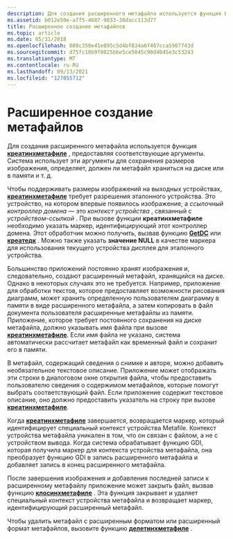 ```yaml
---
description: Для создания расширенного метафайла используется функция Креатинхметафиле, предоставляя соответствующие аргументы.
ms.assetid: b012e50e-a7f5-4687-9833-38dacc113d77
title: Расширенное создание метафайлов
ms.topic: article
ms.date: 05/31/2018
ms.openlocfilehash: 080c350e41e895c5d4bf834a6f407cca5907743d
ms.sourcegitcommit: d75fc10b9f0825bbe5ce5045c90d4045e3c53243
ms.translationtype: MT
ms.contentlocale: ru-RU
ms.lasthandoff: 09/13/2021
ms.locfileid: "127055712"
---
```

# <a name="enhanced-metafile-creation"></a>Расширенное создание метафайлов

Для создания расширенного метафайла используется функция [**креатинхметафиле**](/windows/desktop/api/Wingdi/nf-wingdi-createenhmetafilea) , предоставляя соответствующие аргументы. Система использует эти аргументы для сохранения размеров изображения, определяет, должен ли метафайл храниться на диске или в памяти и т. д.

Чтобы поддерживать размеры изображений на выходных устройствах, [**креатинхметафиле**](/windows/desktop/api/Wingdi/nf-wingdi-createenhmetafilea) требует разрешения эталонного устройства. Это устройство, на котором впервые появилось изображение, а *ссылочный контроллер домена* — это *контекст устройства* , связанный с *устройством-ссылкой* . При вызове функции **креатинхметафиле** необходимо указать маркер, идентифицирующий этот контроллер домена. Этот обработчик можно получить, вызвав функцию [**GetDC**](/windows/desktop/api/Winuser/nf-winuser-getdc) или [**креатедк**](/windows/desktop/api/Wingdi/nf-wingdi-createdca) . Можно также указать **значение NULL** в качестве маркера для использования текущего устройства дисплея для эталонного устройства.

Большинство приложений постоянно хранят изображения и, следовательно, создают расширенный метафайл, хранящийся на диске. Однако в некоторых случаях это не требуется. Например, приложение для обработки текстов, которое предоставляет возможности рисования диаграмм, может хранить определенную пользователем диаграмму в памяти в виде расширенного метафайла, а затем копировать в файл документа пользователя расширенные метафайлы из памяти. Приложение, которое требует постоянного сохранения на диске метафайла, должно указывать имя файла при вызове [**креатинхметафиле**](/windows/desktop/api/Wingdi/nf-wingdi-createenhmetafilea). Если имя файла не указано, система автоматически рассчитает метафайл как временный файл и сохранит его в памяти.

В метафайл, содержащий сведения о снимке и авторе, можно добавить необязательное текстовое описание. Приложение может отображать эти строки в диалоговом окне открытия файла, чтобы предоставить пользователю сведения о содержимом метафайлов, которые помогут выбрать соответствующий файл. Если приложение содержит текстовое описание, оно должно предоставить указатель на строку при вызове [**креатинхметафиле**](/windows/desktop/api/Wingdi/nf-wingdi-createenhmetafilea).

Когда [**креатинхметафиле**](/windows/desktop/api/Wingdi/nf-wingdi-createenhmetafilea) завершается, возвращается маркер, который идентифицирует специальный контекст устройства Metafile. Контекст устройства метафайла уникален в том, что он связан с файлом, а не с устройством вывода. Когда система обрабатывает функцию GDI, которая получила маркер для контекста устройства метафайла, она преобразует функцию GDI в запись расширенного метафайла и добавляет запись в конец расширенного метафайла.

После завершения изображения и добавления последней записи к расширенному метафайлу приложение может закрыть файл, вызвав функцию [**клосинхметафиле**](/windows/desktop/api/Wingdi/nf-wingdi-closeenhmetafile) . Эта функция закрывает и удаляет специальный контекст устройства метафайла и возвращает маркер, идентифицирующий расширенный метафайл.

Чтобы удалить метафайл с расширенным форматом или расширенный формат метафайлов, вызовите функцию [**делетинхметафиле**](/windows/desktop/api/Wingdi/nf-wingdi-deleteenhmetafile) .

 

 



